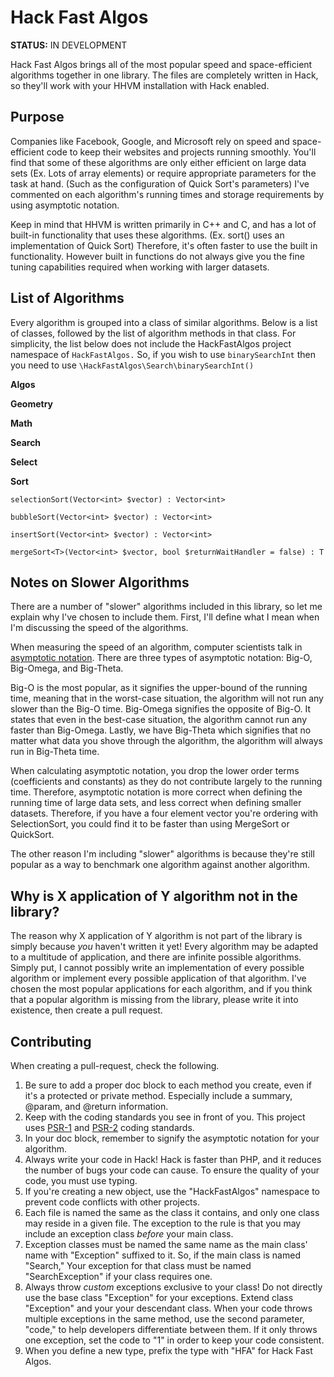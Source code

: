 Hack Fast Algos
==============

**STATUS:** IN DEVELOPMENT

Hack Fast Algos brings all of the most popular speed and space-efficient algorithms together in one library. The files
are completely written in Hack, so they'll work with your HHVM installation with Hack enabled.

Purpose
-------

Companies like Facebook, Google, and Microsoft rely on speed and space-efficient code to keep their websites and
projects running smoothly. You'll find that some of these algorithms are only either efficient on large data sets
(Ex. Lots of array elements) or require appropriate parameters for the task at hand. (Such as the configuration of
Quick Sort's parameters) I've commented on each algorithm's running times and storage requirements by using
asymptotic notation.

Keep in mind that HHVM is written primarily in C++ and C, and has a lot of built-in functionality that uses these
algorithms. (Ex. sort() uses an implementation of Quick Sort) Therefore, it's often faster to use the built in
functionality. However built in functions do not always give you the fine tuning capabilities required when working
with larger datasets.

List of Algorithms
------------------

Every algorithm is grouped into a class of similar algorithms. Below is a list of classes, followed by the list of
algorithm methods in that class. For simplicity, the list below does not include the HackFastAlgos project namespace
of `HackFastAlgos.` So, if you wish to use `binarySearchInt` then you need to use
`\HackFastAlgos\Search\binarySearchInt()`

**Algos**

**Geometry**

**Math**

**Search**

**Select**

**Sort**

`selectionSort(Vector<int> $vector) : Vector<int>`

`bubbleSort(Vector<int> $vector) : Vector<int>`

`insertSort(Vector<int> $vector) : Vector<int>`

`mergeSort<T>(Vector<int> $vector, bool $returnWaitHandler = false) : T`

Notes on Slower Algorithms
--------------------------

There are a number of "slower" algorithms included in this library, so let me explain why I've chosen to include them.
First, I'll define what I mean when I'm discussing the speed of the algorithms.

When measuring the speed of an algorithm, computer scientists talk in [asymptotic notation](https://www.khanacademy.org/computing/computer-science/algorithms/asymptotic-notation/a/asymptotic-notation). There
are three types of asymptotic notation: Big-O, Big-Omega, and Big-Theta.

Big-O is the most popular, as it signifies the upper-bound of the running time, meaning that in the worst-case
situation, the algorithm will not run any slower than the Big-O time. Big-Omega signifies the opposite of Big-O. It
states that even in the best-case situation, the algorithm cannot run any faster than Big-Omega. Lastly, we have
Big-Theta which signifies that no matter what data you shove through the algorithm, the algorithm will always run in
Big-Theta time.

When calculating asymptotic notation, you drop the lower order terms (coefficients and constants) as they do not
contribute largely to the running time. Therefore, asymptotic notation is more correct when defining the running time
of large data sets, and less correct when defining smaller datasets. Therefore, if you have a four element vector
you're ordering with SelectionSort, you could find it to be faster than using MergeSort or QuickSort.

The other reason I'm including "slower" algorithms is because they're still popular as a way to benchmark one algorithm
against another algorithm.

Why is X application of Y algorithm not in the library?
-------------------------------------------------------

The reason why X application of Y algorithm is not part of the library is simply because *you* haven't written it yet!
Every algorithm may be adapted to a multitude of application, and there are infinite possible algorithms. Simply put,
I cannot possibly write an implementation of every possible algorithm or implement every possible application of that
algorithm. I've chosen the most popular applications for each algorithm, and if you think that a popular algorithm
is missing from the library, please write it into existence, then create a pull request.

Contributing
------------

When creating a pull-request, check the following.

1. Be sure to add a proper doc block to each method you create, even if it's a protected or private method. Especially
include a summary, @param, and @return information.
2. Keep with the coding standards you see in front of you. This project uses [PSR-1](http://www.php-fig.org/psr/psr-1/)
and [PSR-2](http://www.php-fig.org/psr/psr-2/) coding standards.
3. In your doc block, remember to signify the asymptotic notation for your algorithm.
4. Always write your code in Hack! Hack is faster than PHP, and it reduces the number of bugs your code can cause. To
ensure the quality of your code, you must use typing.
5. If you're creating a new object, use the "HackFastAlgos" namespace to prevent code conflicts with other projects.
6. Each file is named the same as the class it contains, and only one class may reside in a given file. The exception
to the rule is that you may include an exception class *before* your main class.
7. Exception classes must be named the same name as the main class' name with "Exception" suffixed to it. So,
if the main class is named "Search," Your exception for that class must be named "SearchException" if your class
requires one.
8. Always throw *custom* exceptions exclusive to your class! Do not directly use the base class "Exception" for your
exceptions. Extend class "Exception" and your your descendant class. When your code throws multiple exceptions in the
same method, use the second parameter, "code," to help developers differentiate between them. If it only throws one
exception, set the code to "1" in order to keep your code consistent.
9. When you define a new type, prefix the type with "HFA" for Hack Fast Algos.
